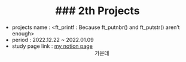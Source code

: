 <div align=center><h1>### 2th Projects</h1></div>


* projects name
    : <ft_printf : Because ft_putnbr() and ft_putstr() aren’t enough>
* period 
    : 2022.12.22 ~ 2022.01.09
* study page link 
    : [my notion page](https://flower-donut-4f5.notion.site/ft_printf-fa857b6014104e31a732d03e0b7c54e0)
    <center>가운데</center>  